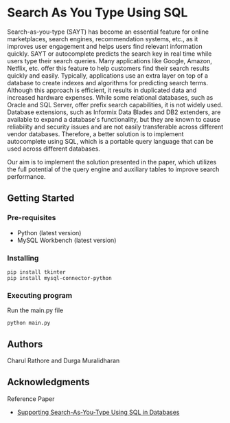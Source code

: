 # Search As You Type Using SQL

Search-as-you-type (SAYT) has become an essential feature for online marketplaces, search engines, recommendation systems, etc., as it improves user engagement and helps users find relevant information quickly. SAYT or autocomplete predicts the search key in real time while users type their search queries. Many applications like Google, Amazon, Netflix, etc. offer this feature to help customers find their search results quickly and easily. Typically, applications use an extra layer on top of a database to create indexes and algorithms for predicting search terms. Although this approach is efficient, it results in duplicated data and increased hardware expenses. While some relational databases, such as Oracle and SQL Server, offer prefix search capabilities, it is not widely used. Database extensions, such as Informix Data Blades and DB2 extenders, are available to expand a database's functionality, but they are known to cause reliability and security issues and are not easily transferable across different vendor databases. Therefore, a better solution is to implement autocomplete using SQL, which is a portable query language that can be used across different databases. 

Our aim is to implement the solution presented in the paper, which utilizes the full potential of the query engine and auxiliary tables to improve search performance.

## Getting Started

### Pre-requisites
* Python (latest version)
* MySQL Workbench (latest version)

### Installing

```
pip install tkinter
pip install mysql-connector-python
```

### Executing program
Run the main.py file
```
python main.py
```

## Authors

Charul Rathore and Durga Muralidharan 


## Acknowledgments

Reference Paper
* [Supporting Search-As-You-Type Using SQL in Databases](https://ieeexplore.ieee.org/abstract/document/5936070?casa_token=5B3wtSLJYogAAAAA:fUUrfiPFc-oxgxxS_F5KC63TleGnYyx0Q-jrpLQC1im2SEimM3dyN93ihuPHjLsJdSxxZcIjZA)

